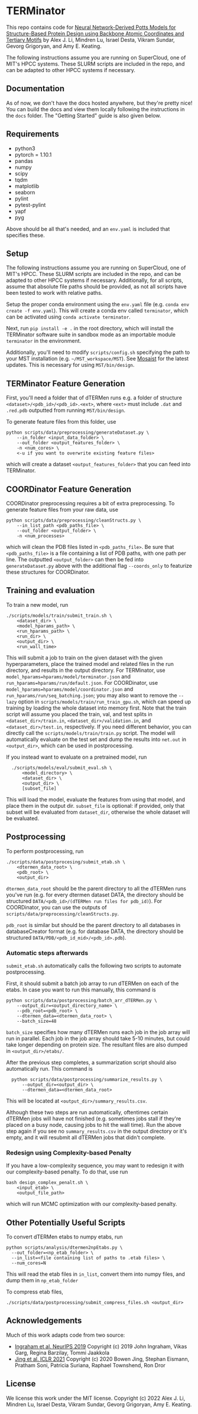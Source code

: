 # TERMinator
This repo contains code for [Neural Network-Derived Potts Models for Structure-Based Protein Design using Backbone Atomic Coordinates and Tertiary Motifs](https://www.biorxiv.org/content/10.1101/2022.08.02.501736v1) by Alex J. Li, Mindren Lu, Israel Desta, Vikram Sundar, Gevorg Grigoryan, and Amy E. Keating.

The following instructions assume you are running on SuperCloud, one of MIT's HPCC systems.
These SLURM scripts are included in the repo, and can be adapted to other HPCC systems if necessary.


## Documentation
As of now, we don't have the docs hosted anywhere, but they're pretty nice! You can build the docs and view them locally following the instructions in the `docs` folder. The "Getting Started" guide is also given below.


## Requirements
* python3
* pytorch = 1.10.1
* pandas
* numpy
* scipy
* tqdm
* matplotlib
* seaborn
* pylint
* pytest-pylint
* yapf
* pyg

Above should be all that's needed, and an `env.yaml` is included that specifies these.


## Setup
The following instructions assume you are running on SuperCloud, one of MIT's HPCC.
These SLURM scripts are included in the repo, and can be adapted to other HPCC systems if necessary.
Additionally, for all scripts, assume that absolute file paths should be provided, as not all scripts have been
tested to work with relative paths.

Setup the proper conda environment using the `env.yaml` file (e.g. `conda env create -f env.yaml`).
This will create a conda env called `terminator`, which can be activated using `conda activate terminator`.

Next, run `pip install -e .` in the root directory, which will install the TERMinator software suite in sandbox mode as an importable module `terminator` in the environment.

Additionally, you'll need to modify `scripts/config.sh` specifying the path to your MST installation (e.g. `~/MST_workspace/MST`). See [Mosaist](https://github.com/Grigoryanlab/Mosaist) for the latest updates.
This is necessary for using `MST/bin/design`.


## TERMinator Feature Generation
First, you'll need a folder that of dTERMen runs e.g. a folder of structure `<dataset>/<pdb_id>/<pdb_id>.<ext>`,
where `<ext>` must include `.dat` and `.red.pdb` outputted from running `MST/bin/design`.

To generate feature files from this folder, use

```
python scripts/data/preprocessing/generateDataset.py \
    --in_folder <input_data_folder> \
    --out_folder <output_features_folder> \
    -n <num_cores> \
    <-u if you want to overwrite existing feature files>
```

which will create a dataset `<output_features_folder>` that you can feed into TERMinator.


## COORDinator Feature Generation
COORDinator preprocessing requires a bit of extra preprocessing. To generate feature files from your raw data, use

```
python scripts/data/preprocessing/cleanStructs.py \
    --in_list_path <pdb_paths_file> \
    --out_folder <output_folder> \
    -n <num_processes>
```

which will clean the PDB files listed in `<pdb_paths_file>`. Be sure that `<pdb_paths_file>` is a file containing a list of PDB paths,
with one path per line. The outputted `<output_folder>` can then be fed into `generateDataset.py` above
with the additional flag `--coords_only` to featurize these structures for COORDinator.


## Training and evaluation
To train a new model, run

```
./scripts/models/train/submit_train.sh \
    <dataset_dir> \
    <model_hparams_path> \
    <run_hparams_path> \
    <run_dir> \
    <output_dir> \
    <run_wall_time>
```

This will submit a job to train on the given dataset with the given hyperparameters, place the trained model and related files in the run directory, and results in the output directory. For TERMinator, use `model_hparams=hparams/model/terminator.json` and `run_hparams=hparams/run/default.json`. For COORDinator, use `model_hparams=hparams/model/coordinator.json` and `run_hparams/run/seq_batching.json`; you may also want to remove the `--lazy` option in `scripts/models/train/run_train_gpu.sh`, which can speed up training by loading the whole dataset into memory first.
Note that the train script will assume you placed the train, val, and test splits in `<dataset_dir>/train.in`, `<dataset_dir>/validation.in`, and `<dataset_dir>/test.in`, respectively. If you need different behavior, you can directly call the `scripts/models/train/train.py` script.
The model will automatically evaluate on the test set and dump the results into `net.out` in `<output_dir>`, which can be used in postprocessing.

If you instead want to evaluate on a pretrained model, run

```
  ./scripts/models/eval/submit_eval.sh \
      <model_directory> \
      <dataset_dir> \
      <output_dir> \
      [subset_file]
```

This will load the model, evaluate the features from using that model, and place them in the output dir.
`subset_file` is optional: if provided, only that subset will be evaluated from `dataset_dir`, otherwise the whole dataset will be evaluated.


## Postprocessing
To perform postprocessing, run

```
./scripts/data/postprocesing/submit_etab.sh \
    <dtermen_data_root> \
    <pdb_root> \
    <output_dir>
```

`dtermen_data_root` should be the parent directory to all the dTERMen runs you've run
(e.g. for every dtermen dataset DATA, the directory should be structured `DATA/<pdb_id>/(dTERMen run files for pdb_id)`).
For COORDinator, you can use the outputs of `scripts/data/preprocessing/cleanStructs.py`.

`pdb_root` is similar but should be the parent directory to all databases in databaseCreator format
(e.g. for database DATA, the directory should be structured `DATA/PDB/<pdb_id_mid>/<pdb_id>.pdb`).

### Automatic steps afterwards
`submit_etab.sh` automatically calls the following two scripts to automate postprocessing.

First, it should submit a batch job array to run dTERMen on each of the etabs.
In case you want to run this manually, this command is

```
python scripts/data/postprocessing/batch_arr_dTERMen.py \
    --output_dir=<output_directory_name> \
    --pdb_root=<pdb_root> \
    --dtermen_data=<dtermen_data_root> \
    --batch_size=48
```

`batch_size` specifies how many dTERMen runs each job in the job array will run in parallel. Each job in the job array should take 5-10 minutes, but could take longer depending on protein size.
The resultant files are also dumped in `<output_dir>/etabs/`.

After the previous step completes, a summarization script should also automatically run.
This command is
```
  python scripts/data/postprocessing/summarize_results.py \
      --output_dir=<output_dir> \
      --dtermen_data=<dtermen_data_root>
```

This will be located at `<output_dir>/summary_results.csv`.

Although these two steps are run automatically, oftentimes certain dTERMen jobs will have not finished
(e.g. sometimes jobs stall if they're placed on a busy node, causing jobs to hit the wall time).
Run the above step again if you see no `summary_results.csv` in the output directory or it's empty,
and it will resubmit all dTERMen jobs that didn't complete.

### Redesign using Complexity-based Penalty
If you have a low-complexity sequence, you may want to redesign it with our complexity-based penalty. To do that, use run

```
bash design_complex_penalt.sh \
    <input_etab> \
    <output_file_path>
```
which will run MCMC optimization with our complexity-based penalty.


## Other Potentially Useful Scripts
To convert dTERMen etabs to numpy etabs, run

```
python scripts/analysis/dtermen2npEtabs.py \
  --out_folder=<np_etab_folder> \
  --in_list=<file containing list of paths to .etab files> \
  --num_cores=N
```

This will read the etab files in `in_list`, convert them into numpy files, and dump them in `np_etab_folder`

To compress etab files,

```
./scripts/data/postprocessing/submit_compress_files.sh <output_dir>
```

## Acknowledgements
Much of this work adapts code from two source:
- [Ingraham et al. NeurIPS 2019](https://github.com/jingraham/neurips19-graph-protein-design) Copyright (c) 2019 John Ingraham, Vikas Garg, Regina Barzilay, Tommi Jaakkola
- [Jing et al. ICLR 2021](https://github.com/drorlab/gvp-pytorch) Copyright (c) 2020 Bowen Jing, Stephan Eismann, Pratham Soni, Patricia Suriana, Raphael Townshend, Ron Dror

## License
We license this work under the MIT license.
Copyright (c) 2022 Alex J. Li, Mindren Lu, Israel Desta, Vikram Sundar, Gevorg Grigoryan, Amy E. Keating.